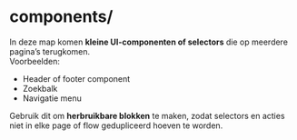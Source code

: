 # components/

In deze map komen **kleine UI-componenten of selectors** die op meerdere pagina’s terugkomen.  
Voorbeelden:
- Header of footer component
- Zoekbalk
- Navigatie menu

Gebruik dit om **herbruikbare blokken** te maken, zodat selectors en acties niet in elke page of flow gedupliceerd hoeven te worden.
